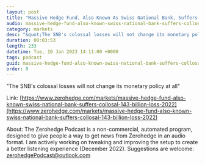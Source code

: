 ```yaml
---
layout: post
title: "Massive Hedge Fund, Also Known As Swiss National Bank, Suffers Colossal $143 Billion Loss In 2022"
audio: massive-hedge-fund-also-known-swiss-national-bank-suffers-collosal-143-billion-loss-2022-1
category: markets
desc: "&quot;The SNB's colossal losses will not change its monetary policy at all&quot;"
duration: 00:03:53
length: 233
datetime: Tue, 10 Jan 2023 14:11:00 +0000
tags: podcast
guid: massive-hedge-fund-also-known-swiss-national-bank-suffers-collosal-143-billion-loss-2022-0
order: 0
---
```

&quot;The SNB's colossal losses will not change its monetary policy at all&quot;

Link: [https://www.zerohedge.com/markets/massive-hedge-fund-also-known-swiss-national-bank-suffers-collosal-143-billion-loss-2022](https://www.zerohedge.com/markets/massive-hedge-fund-also-known-swiss-national-bank-suffers-collosal-143-billion-loss-2022)

About: The Zerohedge Podcast is a non-commercial, automated program, designed to give people a way to get news from Zerohedge in an audio format.  I am actively working on tweaking and improving the setup to create a better listening experience (December 2022).  Suggestions are welcome: [zerohedgePodcast@outlook.com](mailto:zerohedgePodcast@outlook.com)